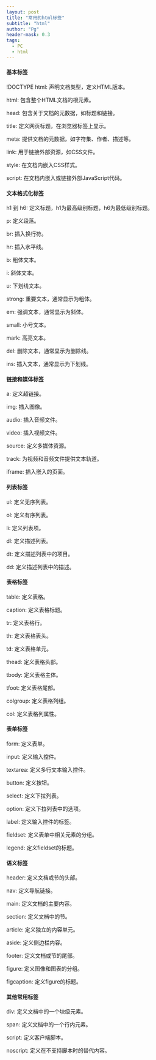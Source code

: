 ```yaml
---
layout: post
title: "常用的html标签"
subtitle: "html"
author: "Pg"
header-mask: 0.3
tags:
  - PC
  - html
---
```

  
#### 基本标签
!DOCTYPE html: 声明文档类型，定义HTML版本。  

html: 包含整个HTML文档的根元素。  

head: 包含关于文档的元数据，如标题和链接。

title: 定义网页标题，在浏览器标签上显示。

meta: 提供文档的元数据，如字符集、作者、描述等。

link: 用于链接外部资源，如CSS文件。

style: 在文档内嵌入CSS样式。

script: 在文档内嵌入或链接外部JavaScript代码。

#### 文本格式化标签
h1 到 h6: 定义标题，h1为最高级别标题，h6为最低级别标题。

p: 定义段落。

br: 插入换行符。

hr: 插入水平线。

b: 粗体文本。

i: 斜体文本。

u: 下划线文本。

strong: 重要文本，通常显示为粗体。

em: 强调文本，通常显示为斜体。

small: 小号文本。

mark: 高亮文本。

del: 删除文本，通常显示为删除线。

ins: 插入文本，通常显示为下划线。
#### 链接和媒体标签
a: 定义超链接。

img: 插入图像。

audio: 插入音频文件。

video: 插入视频文件。

source: 定义多媒体资源。

track: 为视频和音频文件提供文本轨道。

iframe: 插入嵌入的页面。
#### 列表标签
ul: 定义无序列表。

ol: 定义有序列表。

li: 定义列表项。

dl: 定义描述列表。

dt: 定义描述列表中的项目。

dd: 定义描述列表中的描述。
#### 表格标签
table: 定义表格。

caption: 定义表格标题。

tr: 定义表格行。

th: 定义表格表头。

td: 定义表格单元。

thead: 定义表格头部。

tbody: 定义表格主体。

tfoot: 定义表格尾部。

colgroup: 定义表格列组。

col: 定义表格列属性。
#### 表单标签
form: 定义表单。

input: 定义输入控件。

textarea: 定义多行文本输入控件。

button: 定义按钮。

select: 定义下拉列表。

option: 定义下拉列表中的选项。

label: 定义输入控件的标签。

fieldset: 定义表单中相关元素的分组。

legend: 定义fieldset的标题。

#### 语义标签
header: 定义文档或节的头部。

nav: 定义导航链接。

main: 定义文档的主要内容。

section: 定义文档中的节。

article: 定义独立的内容单元。

aside: 定义侧边栏内容。

footer: 定义文档或节的尾部。

figure: 定义图像和图表的分组。

figcaption: 定义figure的标题。
#### 其他常用标签
div: 定义文档中的一个块级元素。

span: 定义文档中的一个行内元素。

script: 定义客户端脚本。

noscript: 定义在不支持脚本时的替代内容。